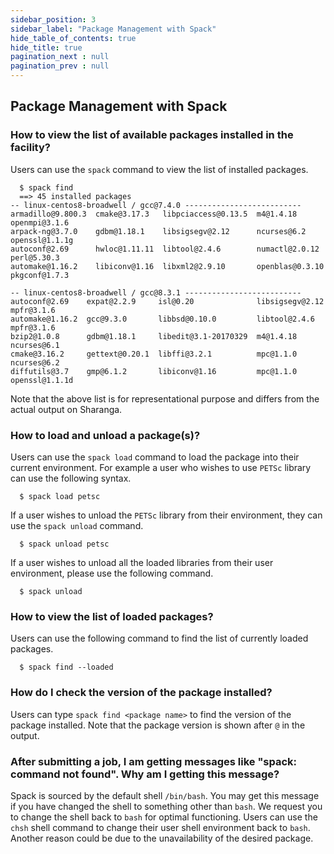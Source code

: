 ```yaml
---
sidebar_position: 3
sidebar_label: "Package Management with Spack"
hide_table_of_contents: true
hide_title: true
pagination_next : null
pagination_prev : null
---
```


## Package Management with Spack

### How to view the list of available packages installed in the facility?

Users can use the `spack` command to view the list of installed packages.

``` {.bash}
  $ spack find
  ==> 45 installed packages
-- linux-centos8-broadwell / gcc@7.4.0 --------------------------
armadillo@9.800.3  cmake@3.17.3   libpciaccess@0.13.5  m4@1.4.18        openmpi@3.1.6   
arpack-ng@3.7.0    gdbm@1.18.1    libsigsegv@2.12      ncurses@6.2      openssl@1.1.1g  
autoconf@2.69      hwloc@1.11.11  libtool@2.4.6        numactl@2.0.12   perl@5.30.3     
automake@1.16.2    libiconv@1.16  libxml2@2.9.10       openblas@0.3.10  pkgconf@1.7.3 

-- linux-centos8-broadwell / gcc@8.3.1 --------------------------
autoconf@2.69    expat@2.2.9     isl@0.20              libsigsegv@2.12  mpfr@3.1.6      
automake@1.16.2  gcc@9.3.0       libbsd@0.10.0         libtool@2.4.6    mpfr@3.1.6     
bzip2@1.0.8      gdbm@1.18.1     libedit@3.1-20170329  m4@1.4.18        ncurses@6.1     
cmake@3.16.2     gettext@0.20.1  libffi@3.2.1          mpc@1.1.0        ncurses@6.2     
diffutils@3.7    gmp@6.1.2       libiconv@1.16         mpc@1.1.0        openssl@1.1.1d  
```

Note that the above list is for representational purpose and differs from the actual output on Sharanga.

### How to load and unload a package(s)?

Users can use the `spack load` command to load the package into their current environment. For example a user who wishes to use `PETSc` library can use the following syntax.

``` {.bash}
  $ spack load petsc
```

If a user wishes to unload the `PETSc` library from their environment, they can use the `spack unload` command.

``` {.bash}
  $ spack unload petsc
```

If a user wishes to unload all the loaded libraries from their user environment, please use the following command.

``` {.bash}
  $ spack unload
```

### How to view the list of loaded packages?

Users can use the following command to find the list of currently loaded packages.

``` {.bash}
  $ spack find --loaded
```

### How do I check the version of the package installed?

Users can type `spack find <package name>` to find the version of the package installed. Note that the package version is shown after `@` in the output.

### After submitting a job, I am getting messages like "spack: command not found\". Why am I getting this message? 

Spack is sourced by the default shell `/bin/bash`. You may get this message if you have changed the shell to something other than `bash`. We request you to change the shell back to `bash` for optimal functioning. Users can use the `chsh` shell command to change their user shell environment back to `bash`. Another reason could be due to the unavailability of the desired package.
